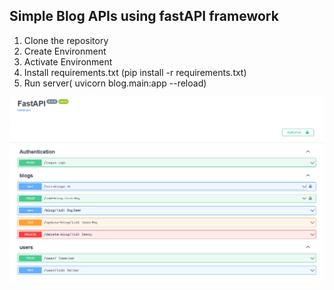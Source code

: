 ## Simple Blog APIs using fastAPI framework

1. Clone the repository
2. Create Environment
3. Activate Environment
4. Install requirements.txt (pip install -r requirements.txt)
5. Run server( uvicorn blog.main:app --reload)


<a href="#">
  <img alt="Swagger UI" src="images/swagger_ui.png" />
</a>